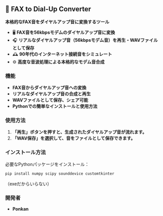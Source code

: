 
## **📡 FAX to Dial-Up Converter**
**本格的なFAX音をダイヤルアップ音に変換するツール**  
- 🖥 **FAX音を56kbpsモデムのダイヤルアップ音に変換**  
- 🎧 **リアルなダイヤルアップ音（56kbpsモデム音）を再生・WAVファイルとして保存**  
- 🕰 **90年代のインターネット接続音をシミュレート**  
- ⚙️ **高度な音波処理による本格的なモデム音合成**

### **機能**
- **FAX音からダイヤルアップ音への変換**
- **リアルなダイヤルアップ音の合成と再生**
- **WAVファイルとして保存、シェア可能**
- **Pythonでの簡単なインストールと使用方法**

### **使用方法**
1. **「再生」ボタンを押すと、生成されたダイヤルアップ音が流れます。**
2. **「WAV保存」を選択して、音をファイルとして保存できます。**

### **インストール方法**
必要なPythonパッケージをインストール：
```bash
pip install numpy scipy sounddevice customtkinter
```
（exeだからいらない）

### **開発者**
- **Ponkan**
